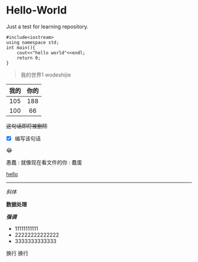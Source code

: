 # Hello-World
Just a test for learning repository.
```g++
#include<iostream>
using namespace std;
int main(){
    cout<<"hello world"<<endl;
    return 0;
}
```



> 我的世界1
> wodeshijie

|我的|你的|
|:---:|:---:|
|105|188|
|100|66|

~~这句话即将被删除~~

- [x] 编写该句话

:joy:

愚蠢
    : 就像现在看文件的你
    : 蠢蛋

[hello](这是一种打招呼的方式 "什么是愚蠢")
   
***

*斜体*

**数据处理**

***强调***

- 11111111111
- 22222222222222
- 3333333333333

换行  换行
